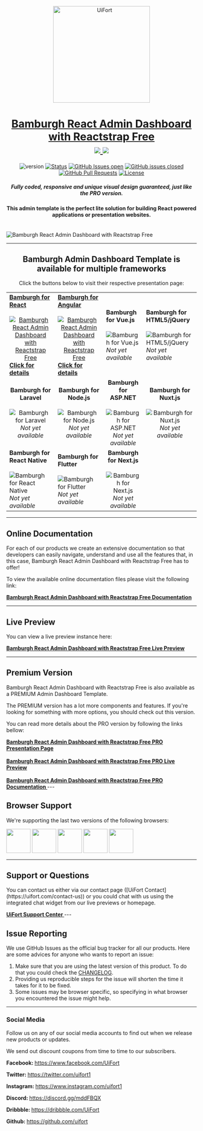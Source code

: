 <p align="center">
    <a href="https://uifort.com" title="UiFort.com">
        <img width=256px height=256px src="https://demo.uifort.com/github-static-assets/ui-fort-logo.png" alt="UiFort">
    </a>
</p>
<h1 align="center">
    <a href="https://uifort.com/template/bamburgh-react-admin-dashboard-reactstrap-free">Bamburgh React Admin Dashboard with Reactstrap Free</a>
    <br>
    <a href="https://twitter.com/intent/tweet?url=https://uifort.com/template/bamburgh-react-admin-dashboard-reactstrap-free&text=Check out the live preview to see all the available components in action!">
        <img src="https://img.shields.io/twitter/url/http/shields.io.svg?style=social" />
    </a>
    <a href="https://twitter.com/uifort1">
        <img src="https://img.shields.io/twitter/follow/uifort1.svg?style=social&label=Follow" />
    </a>
</h1>
<div align="center">

  ![version](https://img.shields.io/badge/version-1.1.0-blue.svg)
  [![Status](https://img.shields.io/badge/status-active-success.svg)]() 
  [![GitHub Issues open](https://img.shields.io/github/issues/uifort/bamburgh-react-admin-dashboard-reactstrap-free.svg)](https://github.com/uifort/bamburgh-react-admin-dashboard-reactstrap-free/issues)
  [![GitHub issues closed](https://img.shields.io/github/issues-closed-raw/uifort/bamburgh-react-admin-dashboard-reactstrap-free.svg?maxAge=2592000)](https://github.com/uifort/bamburgh-react-admin-dashboard-reactstrap-free/issues?q=is%3Aissue+is%3Aclosed)
  [![GitHub Pull Requests](https://img.shields.io/github/issues-pr/uifort/bamburgh-react-admin-dashboard-reactstrap-free.svg)](https://github.com/uifort/bamburgh-react-admin-dashboard-reactstrap-free/pulls)
  [![License](https://img.shields.io/badge/license-UiFort-blue.svg)](/LICENSE)

</div>

<h5 align="center">Fully coded, responsive and unique visual design guaranteed, just like the PRO version.</h5>

<h4 align="center">This admin template is the perfect lite solution for building React powered applications or presentation websites.</h4>

<br />

<img src="https://demo.uifort.com/github-static-assets/bamburgh-react-admin-dashboard-reactstrap-free.jpg" alt="Bamburgh React Admin Dashboard with Reactstrap Free">

---

<h2 align="center">
    Bamburgh Admin Dashboard Template is available for multiple frameworks
</h2>

<p align="center">Click the buttons below to visit their respective presentation page:</p>

<table align="center">
    <tr>
        <td>
            <a align="center" href="https://uifort.com/template/bamburgh-react-admin-dashboard-reactstrap-free" title="Click to visit the presentation page for Bamburgh React version">
                <b align="center">Bamburgh for React</b>
                <br><br>
                <img src="https://demo.uifort.com/github-static-assets/framework-logo/react-framework-logo.png" alt="Bamburgh React Admin Dashboard with Reactstrap Free">
                <br>
                <b align="center">Click for details</b>
            </a>
        </td>
        <td>
            <a align="center" href="https://uifort.com/template/bamburgh-angular-admin-dashboard-ngx-bootstrap-free" title="Click to visit the presentation page for Bamburgh Angular version">
                <b align="center">Bamburgh for Angular</b>
                <br><br>
                <img src="https://demo.uifort.com/github-static-assets/framework-logo/angular-framework-logo.png" alt="Bamburgh React Admin Dashboard with Reactstrap Free">
                <br>
                <b align="center">Click for details</b>
            </a>
        </td>
        <td>
            <b align="center">Bamburgh for Vue.js</b>
            <br><br>
            <img src="https://demo.uifort.com/github-static-assets/framework-logo/vue-framework-logo.png" alt="Bamburgh for Vue.js">
            <br>
            <i align="center">Not yet available</i>
        </td>
        <td>
            <b align="center">Bamburgh for HTML5/jQuery</b>
            <br><br>
            <img src="https://demo.uifort.com/github-static-assets/framework-logo/html-framework-logo.png" alt="Bamburgh for HTML5/jQuery">
            <br>
            <i align="center">Not yet available</i>
        </td>
    </tr>
    <tr>
        <td align="center">
            <b align="center">Bamburgh for Laravel</b>
            <br><br>
            <img src="https://demo.uifort.com/github-static-assets/framework-logo/laravel-framework-logo.png" alt="Bamburgh for Laravel">
            <br>
            <i align="center">Not yet available</i>
        </td>
        <td align="center">
            <b align="center">Bamburgh for Node.js</b>
            <br><br>
            <img src="https://demo.uifort.com/github-static-assets/framework-logo/nodejs-framework-logo.png" alt="Bamburgh for Node.js">
            <br>
            <i align="center">Not yet available</i>
        </td>
        <td align="center">
            <b align="center">Bamburgh for ASP.NET</b>
            <br><br>
            <img src="https://demo.uifort.com/github-static-assets/framework-logo/asp-framework-logo.png" alt="Bamburgh for ASP.NET">
            <br>
            <i align="center">Not yet available</i>
        </td>
        <td align="center">
            <b align="center">Bamburgh for Nuxt.js</b>
            <br><br>
            <img src="https://demo.uifort.com/github-static-assets/framework-logo/nuxtjs-framework-logo.png" alt="Bamburgh for Nuxt.js">
            <br>
            <i align="center">Not yet available</i>
        </td>
    </tr>
    <tr>
        <td>
            <b align="center">Bamburgh for React Native</b>
            <br><br>
            <img src="https://demo.uifort.com/github-static-assets/framework-logo/react-native-framework-logo.png" alt="Bamburgh for React Native">
            <br>
            <i align="center">Not yet available</i>
        </td>
        <td>
            <b align="center">Bamburgh for Flutter</b>
            <br><br>
            <img src="https://demo.uifort.com/github-static-assets/framework-logo/flutter-framework-logo.png" alt="Bamburgh for Flutter">
            <br>
            <i align="center">Not yet available</i>
        </td>
        <td align="center">
            <b align="center">Bamburgh for Next.js</b>
            <br><br>
            <img src="https://demo.uifort.com/github-static-assets/framework-logo/nextjs-framework-logo.png" alt="Bamburgh for Next.js">
            <br>
            <i align="center">Not yet available</i>
        </td>
    </tr>
</table>

---

<h2>
    Online Documentation
</h2>

<p>For each of our products we create an extensive documentation so that developers can easily navigate, understand and use all the features that, in this case, Bamburgh React Admin Dashboard with Reactstrap Free has to offer!</p>
<p>To view the available online documentation files please visit the following link:</p>
<b>
    <a href="https://docs.uifort.com/bamburgh-react-admin-dashboard-reactstrap-free-docs" title="Click to view the online documentation for Bamburgh React Admin Dashboard with Reactstrap Free">
        Bamburgh React Admin Dashboard with Reactstrap Free Documentation
    </a>
</b>

---

<h2>
    Live Preview
</h2>

<p>You can view a live preview instance here:</p>
<b>
    <a href="https://demo.uifort.com/bamburgh-react-admin-dashboard-reactstrap-free-demo" title="Click to view the live preview for Bamburgh React Admin Dashboard with Reactstrap Free">
        Bamburgh React Admin Dashboard with Reactstrap Free Live Preview
    </a>
</b>

---


<h2>
    Premium Version
</h2>

<p>Bamburgh React Admin Dashboard with Reactstrap Free is also available as a PREMIUM Admin Dashboard Template.</p>
<p>The PREMIUM version has a lot more components and features. If you're looking for something with more options, you should check out this version.</p>
<p>
    You can read more details about the PRO version by following the links bellow:
</p>
<b>
    <a href="https://uifort.com/template/bamburgh-react-admin-dashboard-reactstrap-pro" title="Click to view Bamburgh React Admin Dashboard with Reactstrap Free Admin Dashboard Template PRO presentation page">
        Bamburgh React Admin Dashboard with Reactstrap Free PRO Presentation Page
    </a>
    <br><br>
    <a href="https://demo.uifort.com/bamburgh-react-admin-dashboard-reactstrap-pro-demo" title="Click to view Bamburgh React Admin Dashboard with Reactstrap Free Admin Dashboard Template PRO live preview">
        Bamburgh React Admin Dashboard with Reactstrap Free PRO Live Preview
    </a>
    <br><br>
    <a href="https://docs.uifort.com/bamburgh-react-admin-dashboard-reactstrap-pro-docs" title="Click to view Bamburgh React Admin Dashboard with Reactstrap Free Admin Dashboard Template PRO documentation">
        Bamburgh React Admin Dashboard with Reactstrap Free PRO Documentation
    </a>
</b>
---

<h2>
    Browser Support
</h2>
<p>
    We're supporting the last two versions of the following browsers:
</p>
<p>
<img src="https://demo.uifort.com/github-assets/browsers/chrome.png" width="64" height="64"> <img src="https://demo.uifort.com/github-assets/browsers/firefox.png" width="64" height="64"> <img src="https://demo.uifort.com/github-assets/browsers/edge.png" width="64" height="64"> <img src="https://demo.uifort.com/github-assets/browsers/safari.png" width="64" height="64"> <img src="https://demo.uifort.com/github-assets/browsers/opera.png" width="64" height="64">
</p>

---

<h2>
    Support or Questions
</h2>
<p>
    You can contact us either via our contact page ([UiFort Contact](https://uifort.com/contact-us)) or you could chat with us using the integrated chat widget from our live previews or homepage.
</p>
<b>
    <a href="https://uifort.com/support-center" title="Click to view the UiFort Support Center">
        UiFort Support Center
    </a>
</b>
---

<h2>
    Issue Reporting
</h2>

<p>We use GitHub Issues as the official bug tracker for all our products. Here are some advices for anyone who wants to report an issue:</p>

1. Make sure that you are using the latest version of this product. To do that you could check the [CHANGELOG](./CHANGELOG.md).
2. Providing us reproducible steps for the issue will shorten the time it takes for it to be fixed.
3. Some issues may be browser specific, so specifying in what browser you encountered the issue might help.

---

### Social Media

<p>Follow us on any of our social media accounts to find out when we release new products or updates.</p>
<p>We send out discount coupons from time to time to our subscribers.</p>
<p><b>Facebook: </b><a href="https:&#x2F;&#x2F;www.facebook.com&#x2F;UiFort">https:&#x2F;&#x2F;www.facebook.com&#x2F;UiFort</a></p>
<p><b>Twitter: </b><a href="https:&#x2F;&#x2F;twitter.com&#x2F;uifort1">https:&#x2F;&#x2F;twitter.com&#x2F;uifort1</a></p>
<p><b>Instagram: </b><a href="https:&#x2F;&#x2F;www.instagram.com&#x2F;uifort1">https:&#x2F;&#x2F;www.instagram.com&#x2F;uifort1</a></p>
<p><b>Discord: </b><a href="https:&#x2F;&#x2F;discord.gg&#x2F;mddFBQX">https:&#x2F;&#x2F;discord.gg&#x2F;mddFBQX</a></p>
<p><b>Dribbble: </b><a href="https:&#x2F;&#x2F;dribbble.com&#x2F;UiFort">https:&#x2F;&#x2F;dribbble.com&#x2F;UiFort</a></p>
<p><b>Github: </b><a href="https:&#x2F;&#x2F;github.com&#x2F;uifort">https:&#x2F;&#x2F;github.com&#x2F;uifort</a></p>

